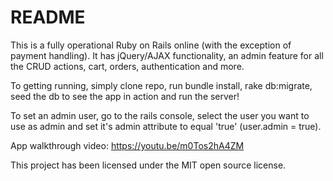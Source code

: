 # README

This is a fully operational Ruby on Rails online (with the exception of payment handling). It has jQuery/AJAX functionality, an admin feature for all the CRUD actions, cart, orders, authentication and more.

To getting running, simply clone repo, run bundle install, rake db:migrate, seed the db to see the app in action and run the server!

To set an admin user, go to the rails console, select the user you want to use as admin and set it's admin attribute to equal 'true' (user.admin = true).

App walkthrough video: https://youtu.be/m0Tos2hA4ZM

This project has been licensed under the MIT open source license.
